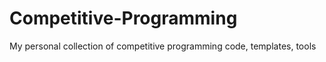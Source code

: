 # Competitive-Programming
My personal collection of competitive programming code, templates, tools

